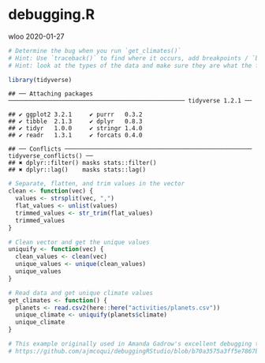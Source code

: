 debugging.R
================
wloo
2020-01-27

``` r
# Determine the bug when you run `get_climates()`
# Hint: Use `traceback()` to find where it occurs, add breakpoints / `browser()` calls
# Hint: look at the types of the data and make sure they are what the functions expect.

library(tidyverse)
```

    ## ── Attaching packages ────────────────────────────────────────────────── tidyverse 1.2.1 ──

    ## ✔ ggplot2 3.2.1     ✔ purrr   0.3.2
    ## ✔ tibble  2.1.3     ✔ dplyr   0.8.3
    ## ✔ tidyr   1.0.0     ✔ stringr 1.4.0
    ## ✔ readr   1.3.1     ✔ forcats 0.4.0

    ## ── Conflicts ───────────────────────────────────────────────────── tidyverse_conflicts() ──
    ## ✖ dplyr::filter() masks stats::filter()
    ## ✖ dplyr::lag()    masks stats::lag()

``` r
# Separate, flatten, and trim values in the vector
clean <- function(vec) {
  values <- strsplit(vec, ",")
  flat_values <- unlist(values)
  trimmed_values <- str_trim(flat_values)
  trimmed_values
}

# Clean vector and get the unique values
uniquify <- function(vec) {
  clean_values <- clean(vec)
  unique_values <- unique(clean_values)
  unique_values
}

# Read data and get unique climate values
get_climates <- function() {
  planets <- read.csv2(here::here("activities/planets.csv"))
  unique_climate <- uniquify(planets$climate)
  unique_climate
}

# This example originally used in Amanda Gadrow's excellent debugging talk at rstudio::conf 2018,
# https://github.com/ajmcoqui/debuggingRStudio/blob/b70a3575a3ff5e7867b05fb5e84568abba426c4b/error_example.R
```
